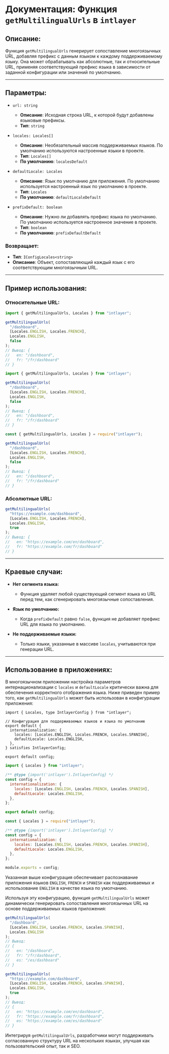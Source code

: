 # Документация: Функция `getMultilingualUrls` в `intlayer`

## Описание:

Функция `getMultilingualUrls` генерирует сопоставление многоязычных URL, добавляя префикс с данным языком к каждому поддерживаемому языку. Она может обрабатывать как абсолютные, так и относительные URL, применяя соответствующий префикс языка в зависимости от заданной конфигурации или значений по умолчанию.

---

## Параметры:

- `url: string`

  - **Описание**: Исходная строка URL, к которой будут добавлены языковые префиксы.
  - **Тип**: `string`

- `locales: Locales[]`

  - **Описание**: Необязательный массив поддерживаемых языков. По умолчанию используются настроенные языки в проекте.
  - **Тип**: `Locales[]`
  - **По умолчанию**: `localesDefault`

- `defaultLocale: Locales`

  - **Описание**: Язык по умолчанию для приложения. По умолчанию используется настроенный язык по умолчанию в проекте.
  - **Тип**: `Locales`
  - **По умолчанию**: `defaultLocaleDefault`

- `prefixDefault: boolean`
  - **Описание**: Нужно ли добавлять префикс языка по умолчанию. По умолчанию используется настроенное значение в проекте.
  - **Тип**: `boolean`
  - **По умолчанию**: `prefixDefaultDefault`

### Возвращает:

- **Тип**: `IConfigLocales<string>`
- **Описание**: Объект, сопоставляющий каждый язык с его соответствующим многоязычным URL.

---

## Пример использования:

### Относительные URL:

```typescript codeFormat="typescript"
import { getMultilingualUrls, Locales } from "intlayer";

getMultilingualUrls(
  "/dashboard",
  [Locales.ENGLISH, Locales.FRENCH],
  Locales.ENGLISH,
  false
);
// Вывод: {
//   en: "/dashboard",
//   fr: "/fr/dashboard"
// }
```

```javascript codeFormat="esm"
import { getMultilingualUrls, Locales } from "intlayer";

getMultilingualUrls(
  "/dashboard",
  [Locales.ENGLISH, Locales.FRENCH],
  Locales.ENGLISH,
  false
);
// Вывод: {
//   en: "/dashboard",
//   fr: "/fr/dashboard"
// }
```

```javascript codeFormat="commonjs"
const { getMultilingualUrls, Locales } = require("intlayer");

getMultilingualUrls(
  "/dashboard",
  [Locales.ENGLISH, Locales.FRENCH],
  Locales.ENGLISH,
  false
);
// Вывод: {
//   en: "/dashboard",
//   fr: "/fr/dashboard"
// }
```

### Абсолютные URL:

```typescript
getMultilingualUrls(
  "https://example.com/dashboard",
  [Locales.ENGLISH, Locales.FRENCH],
  Locales.ENGLISH,
  true
);
// Вывод: {
//   en: "https://example.com/en/dashboard",
//   fr: "https://example.com/fr/dashboard"
// }
```

---

## Краевые случаи:

- **Нет сегмента языка:**

  - Функция удаляет любой существующий сегмент языка из URL перед тем, как сгенерировать многоязычные сопоставления.

- **Язык по умолчанию:**

  - Когда `prefixDefault` равно `false`, функция не добавляет префикс URL для языка по умолчанию.

- **Не поддерживаемые языки:**
  - Только языки, указанные в массиве `locales`, учитываются при генерации URL.

---

## Использование в приложениях:

В многоязычном приложении настройка параметров интернационализации с `locales` и `defaultLocale` критически важна для обеспечения корректного отображения языка. Ниже приведен пример того, как `getMultilingualUrls` может быть использован в конфигурации приложения:

```tsx codeFormat="typescript"
import { Locales, type IntlayerConfig } from "intlayer";

// Конфигурация для поддерживаемых языков и языка по умолчанию
export default {
  internationalization: {
    locales: [Locales.ENGLISH, Locales.FRENCH, Locales.SPANISH],
    defaultLocale: Locales.ENGLISH,
  },
} satisfies IntlayerConfig;

export default config;
```

```javascript codeFormat="esm"
import { Locales } from "intlayer";

/** @type {import('intlayer').IntlayerConfig} */
const config = {
  internationalization: {
    locales: [Locales.ENGLISH, Locales.FRENCH, Locales.SPANISH],
    defaultLocale: Locales.ENGLISH,
  },
};

export default config;
```

```javascript codeFormat="commonjs"
const { Locales } = require("intlayer");

/** @type {import('intlayer').IntlayerConfig} */
const config = {
  internationalization: {
    locales: [Locales.ENGLISH, Locales.FRENCH, Locales.SPANISH],
    defaultLocale: Locales.ENGLISH,
  },
};

module.exports = config;
```

Указанная выше конфигурация обеспечивает распознавание приложения языков `ENGLISH`, `FRENCH` и `SPANISH` как поддерживаемых и использование `ENGLISH` в качестве языка по умолчанию.

Используя эту конфигурацию, функция `getMultilingualUrls` может динамически генерировать сопоставления многоязычных URL на основе поддерживаемых языков приложения:

```typescript
getMultilingualUrls(
  "/dashboard",
  [Locales.ENGLISH, Locales.FRENCH, Locales.SPANISH],
  Locales.ENGLISH
);
// Вывод:
// {
//   en: "/dashboard",
//   fr: "/fr/dashboard",
//   es: "/es/dashboard"
// }

getMultilingualUrls(
  "https://example.com/dashboard",
  [Locales.ENGLISH, Locales.FRENCH, Locales.SPANISH],
  Locales.ENGLISH,
  true
);
// Вывод:
// {
//   en: "https://example.com/en/dashboard",
//   fr: "https://example.com/fr/dashboard",
//   es: "https://example.com/es/dashboard"
// }
```

Интегрируя `getMultilingualUrls`, разработчики могут поддерживать согласованную структуру URL на нескольких языках, улучшая как пользовательский опыт, так и SEO.
